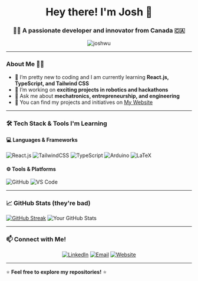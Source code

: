 <h1 align="center">Hey there! I'm Josh 👋</h1>
<h3 align="center">👨‍💻 A passionate developer and innovator from Canada 🇨🇦</h3>

<p align="center">
  <img src="https://komarev.com/ghpvc/?username=joshwu&label=Profile%20views&color=0e75b6&style=flat" alt="joshwu" />
</p>

---

### About Me 🧑‍🚀
- 🌱 I’m pretty new to coding and I am currently learning **React.js, TypeScript, and Tailwind CSS**
- 🔭 I’m working on **exciting projects in robotics and hackathons**
- 💬 Ask me about **mechatronics, entrepreneurship, and engineering**
- 💼 You can find my projects and initiatives on [My Website](https://joshwu.com)

---

### 🛠️ Tech Stack & Tools I'm Learning

#### 💻 Languages & Frameworks
![React.js](https://img.shields.io/badge/React-61DAFB?style=for-the-badge&logo=react&logoColor=white)
![TailwindCSS](https://img.shields.io/badge/TailwindCSS-06B6D4?style=for-the-badge&logo=tailwindcss&logoColor=white)
![TypeScript](https://img.shields.io/badge/TypeScript-3178C6?style=for-the-badge&logo=typescript&logoColor=white)
![Arduino](https://img.shields.io/badge/Arduino-00979D?style=for-the-badge&logo=arduino&logoColor=white)
![LaTeX](https://img.shields.io/badge/LaTeX-008080?style=for-the-badge&logo=latex&logoColor=white)

#### ⚙️ Tools & Platforms
![GitHub](https://img.shields.io/badge/GitHub-181717?style=for-the-badge&logo=github&logoColor=white)
![VS Code](https://img.shields.io/badge/VS%20Code-007ACC?style=for-the-badge&logo=visual-studio-code&logoColor=white)

---

### 📈 GitHub Stats (they're bad)

[![GitHub Streak](https://github-readme-streak-stats.herokuapp.com/?user=YOUR_USERNAME&theme=radical)](https://git.io/streak-stats)
![Your GitHub Stats](https://github-readme-stats.vercel.app/api?username=YOUR_USERNAME&show_icons=true&theme=radical)


---

### 📫 Connect with Me!

<p align="center">
  <a href="https://www.linkedin.com/in/joshua-wu-27990b252/"><img src="https://img.shields.io/badge/LinkedIn-%230077B5.svg?style=for-the-badge&logo=linkedin&logoColor=white" alt="LinkedIn"/></a>
  <a href="mailto:contact@joshwu.co"><img src="https://img.shields.io/badge/Email-D14836?style=for-the-badge&logo=gmail&logoColor=white" alt="Email"/></a>
  <a href="https://joshwu.co"><img src="https://img.shields.io/badge/Webflow-4353FF?style=for-the-badge&logo=webflow&logoColor=white" alt="Website"/></a>
</p>

---

⭐️ **Feel free to explore my repositories!** ⭐️
